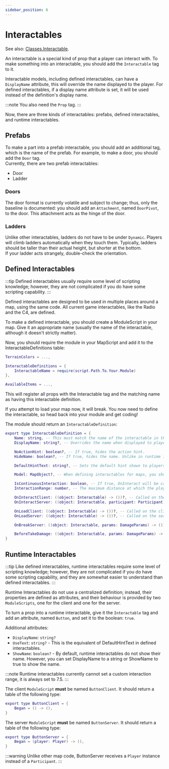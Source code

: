 ```yaml
---
sidebar_position: 6
---
```


# Interactables

See also: [Classes.Interactable](/Classes/Interactable.md).

An interactable is a special kind of prop that a player can interact with. To make something into an interactable, you should add the `Interactable` tag to it.

Interactable models, including defined interactables, can have a `DisplayName` attribute, this will override the name displayed to the player. For defined interactables, if a display name attribute is set, it will be used instead of the definition's display name.

:::note
You also need the `Prop` tag.
:::

Now, there are three kinds of interactables: prefabs, defined interactables, and runtime interactables.

## Prefabs

To make a part into a prefab interactable, you should add an additional tag, which is the name of the prefab. For example, to make a door, you should add the `Door` tag.<br/>
Currently, there are two prefab interactables:
- Door
- Ladder

### Doors

The door format is currently volatile and subject to change; thus, only the baseline is documented: you should add an `Attachment`, named `DoorPivot`, to the door. This attachment acts as the hinge of the door.

### Ladders

Unlike other interactables, ladders do not have to be under `Dynamic`. Players will climb ladders automatically when they touch them. Typically, ladders should be taller than their actual height, but shorter at the bottom.<br/>
If your ladder acts strangely, double-check the orientation.

## Defined Interactables

:::tip
Defined interactables usually require some level of scripting knowledge; however, they are not complicated if you do have some scripting capability.
:::

Defined interactables are designed to be used in multiple places around a map, using the same code. All current game interactables, like the Radio and the C4, are defined.

To make a defined interactable, you should create a ModuleScript in your map. Give it an appropriate name (usually the name of the interactable, although it doesn't strictly matter).

Now, you should require the module in your MapScript and add it to the InteractableDefinitions table:
```lua
TerrainColors = ...,

InteractableDefinitions = {
	InteractableName = require(script.Path.To.Your.Module)
},

AvailableItems = ...,
```
This will register all props with the Interactable tag and the matching name as having this interactable definition.

If you attempt to load your map now, it will break. You now need to define the interactable, so head back into your module and get coding!

The module should return an `InteractableDefinition`:
```lua
export type InteractableDefinition = {
    Name: string, -- This must match the name of the interactable in the map.
    DisplayName: string?, -- Overrides the name when displayed to players.

    NoActionHint: boolean?, -- If true, hides the action hint.
    HideName: boolean?, -- If true, hides the name. Unlike in runtime interactables, this property is not overriden by DisplayName.

    DefaultHintText: string?, -- Sets the default hint shown to players.

    Model: MapObject?, -- When defining interactables for maps, you should leave this `nil`.

    IsContinuousInteraction: boolean, -- If true, OnInteract will be called repeatedly until the player releases the interaction key or moves out of range.
    InteractionRange: number, -- The maximum distance at which the player can interact with the interactable.

    OnInteractClient: ((object: Interactable) -> ())?, -- Called on the client when the player interacts with the interactable.
    OnInteractServer: ((object: Interactable, participant: Participant) -> ())?, -- Called on the server when the participant interacts with the interactable.

    OnLoadClient: ((object: Interactable) -> ())?, -- Called on the client when the interactable is first loaded in the map.
    OnLoadServer: ((object: Interactable) -> ())?, -- Called on the server when the interactable is first loaded in the map.

    OnBreakServer: ((object: Interactable, params: DamageParams) -> ())?, -- Called on the server when the interactable is destroyed.

    BeforeTakeDamage: ((object: Interactable, params: DamageParams) -> boolean)?, -- Called on the server before the interactable takes damage. If this returns false, the damage will not be applied.
}
```

## Runtime Interactables

:::tip
Like defined interactables, runtime interactables require some level of scripting knowledge; however, they are not complicated if you do have some scripting capability, and they are somewhat easier to understand than defined interactables.
:::

Runtime Interactables do not use a centralized definition; instead, their properties are defined as attributes, and their behaviour is provided by two `ModuleScripts`, one for the client and one for the server.

To turn a prop into a runtime interactable, give it the `Interactable` tag and add an attribute, named `Button`, and set it to the boolean: `true`.

Additional attributes:
- `DisplayName`: `string?`
- `UseText`: `string?` - This is the equivalent of DefaultHintText in defined interactables.
- `ShowName`: `boolean?` - By default, runtime interactables do not show their name. However, you can set DisplayName to a string or ShowName to true to show the name.

:::note
Runtime interactables currently cannot set a custom interaction range, it is always set to 7.5.
:::

The client `ModuleScript` **must** be named `ButtonClient`. It should return a table of the following type:
```lua
export type ButtonClient = {
	Began = () -> (),
}
```

The server `ModuleScript` **must** be named `ButtonServer`. It should return a table of the following type:
```lua
export type ButtonServer = {
	Began = (player: Player) -> (),
}
```

:::warning
Unlike other map code, ButtonServer receives a `Player` instance instead of a `Participant`.
:::